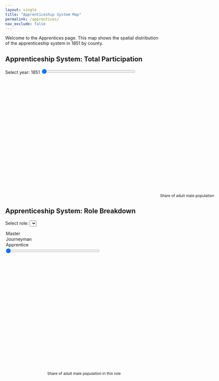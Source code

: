 ```yaml
---
layout: single
title: "Apprenticeship System Map"
permalink: /apprentices/
nav_exclude: false
---
```


Welcome to the Apprentices page. This map shows the spatial distribution of the apprenticeship system in 1851 by county.

<h2>Apprenticeship System: Total Participation</h2>

<!-- Slider for selecting year -->
<label for="year-slider">Select year: <span id="year-label">1851</span></label>
<input type="range" id="year-slider" min="1851" max="1911" step="10" value="1851" style="width: 300px;">

<div id="map-container">
  <svg width="960" height="600"></svg>
</div>

<div id="tooltip" style="position:absolute; background:white; border:1px solid #aaa; padding:5px; visibility:hidden;"></div>

<script src="https://d3js.org/d3.v7.min.js"></script>

<script>
const width = 960, height = 600;
const svg = d3.select("svg");
const tooltip = d3.select("#tooltip");

Promise.all([
  d3.json("/assets/maps/Counties1851.geojson"),
  d3.json("/assets/maps/share_total_by_county.json")
]).then(([geoData, yearData]) => {

  const projection = d3.geoMercator().fitSize([width, height], geoData);
  const path = d3.geoPath().projection(projection);

  const slider = d3.select("#year-slider");
  const yearLabel = d3.select("#year-label");

  function updateMap(year) {
    const values = yearData[year];
    const color = d3.scaleThreshold()
      .domain([1, 2, 3, 4]) // Bins: 0–1, 1–2, 2–3, 3–4, 4+
      .range(d3.schemePurples[5]);

    svg.selectAll("path")
      .data(geoData.features)
      .join("path")
      .attr("d", path)
      .attr("fill", d => {
        const name = d.properties.R_CTY;
        const v = values[name];
        return v != null ? color(v) : "#ccc";
      })
      .attr("stroke", "#fff")
      .attr("stroke-width", 0.5)
      .on("mouseover", function (event, d) {
        const name = d.properties.R_CTY;
        const value = values[name];
        tooltip.style("visibility", "visible")
          .text(`${name}: ${value != null ? value.toFixed(2) : "N/A"}`);
        d3.select(this).attr("stroke-width", 2);
      })
      .on("mousemove", function(event) {
        tooltip.style("top", (event.pageY + 10) + "px")
               .style("left", (event.pageX + 10) + "px");
      })
      .on("mouseout", function () {
        tooltip.style("visibility", "hidden");
        d3.select(this).attr("stroke-width", 0.5);
      });
  }

  updateMap("1851");

  slider.on("input", function() {
    const year = this.value;
    yearLabel.text(year);
    updateMap(year);
  });
});
</script>

<!-- 🧭 Legend container: neatly aligned under the map -->
<div id="legend" style="margin-top: 10px; width: 300px; margin-left: auto; margin-right: auto; transform: translateX(330px);">
  <svg width="300" height="40"></svg>
  <div style="font-size: 12px; text-align: center;">Share of adult male population</div>
</div>



<script>
const legendSvg = d3.select("#legend svg");
const legendWidth = +legendSvg.attr("width");
const legendHeight = +legendSvg.attr("height");

const bins = [0, 1, 2, 3, 4, 5];
const colors = d3.schemePurples[5];
const binWidth = legendWidth / colors.length;

colors.forEach((color, i) => {
  legendSvg.append("rect")
    .attr("x", i * binWidth)
    .attr("y", 10)
    .attr("width", binWidth)
    .attr("height", 10)
    .attr("fill", color);

  const label = i === colors.length - 1 ? "4+" : `${i}–${i+1}`;
  legendSvg.append("text")
    .attr("x", i * binWidth + binWidth / 2)
    .attr("y", 35)
    .attr("text-anchor", "middle")
    .attr("font-size", "10px")
    .text(label);
});
</script>



<h2>Apprenticeship System: Role Breakdown</h2>

<label for="role-select">Select role: </label>
<select id="role-select">
  <option value="master">Master</option>
  <option value="journeyman">Journeyman</option>
  <option value="apprentice">Apprentice</option>
</select>

<input type="range" id="role-slider" min="1851" max="1911" step="10" value="1851" style="width: 300px;">


<div id="role-map-container">
  <svg id="role-map" width="960" height="600"></svg>
</div>

<div id="role-tooltip" style="position:absolute; background:white; border:1px solid #aaa; padding:5px; visibility:hidden;"></div>

<script>
const roleSvg = d3.select("#role-map");
const roleTooltip = d3.select("#role-tooltip");
const roleSlider = d3.select("#role-slider");
const roleYearLabel = d3.select("#role-year-label");
const roleSelect = d3.select("#role-select");

// Define shared scale and colors
const roleThresholds = [0.2, 0.4, 0.6, 0.8, 1.0, 1.5, 2.0];
const roleColors = d3.schemeBlues[8];
const color = d3.scaleThreshold().domain(roleThresholds).range(roleColors);

// Load map and role data
Promise.all([
  d3.json("/assets/maps/Counties1851.geojson"),
  d3.json("/assets/maps/share_granrole_by_county.json")
]).then(([geoData, roleData]) => {
  const projection = d3.geoMercator().fitSize([960, 600], geoData);
  const path = d3.geoPath().projection(projection);

  function updateRoleMap(year, role) {
    const values = roleData[year][role];

    roleSvg.selectAll("path")
      .data(geoData.features)
      .join("path")
      .attr("d", path)
      .attr("fill", d => {
        const name = d.properties.R_CTY;
        const v = values[name];
        return v != null ? color(v) : "#ccc";
      })
      .attr("stroke", "#fff")
      .attr("stroke-width", 0.5)
      .on("mouseover", function(event, d) {
        const name = d.properties.R_CTY;
        const value = values[name];
        roleTooltip.style("visibility", "visible")
          .text(`${name}: ${value != null ? value.toFixed(2) : "N/A"}`);
        d3.select(this).attr("stroke-width", 2);
      })
      .on("mousemove", function(event) {
        roleTooltip.style("top", (event.pageY + 10) + "px")
                   .style("left", (event.pageX + 10) + "px");
      })
      .on("mouseout", function () {
        roleTooltip.style("visibility", "hidden");
        d3.select(this).attr("stroke-width", 0.5);
      });
  }

  // Initial map draw
  updateRoleMap("1851", "master");

  // Slider interaction
  roleSlider.on("input", function () {
    const year = this.value;
    roleYearLabel.text(year);
    updateRoleMap(year, roleSelect.node().value);
  });

  // Dropdown interaction
  roleSelect.on("change", function () {
    const year = roleSlider.node().value;
    updateRoleMap(year, this.value);
  });
});
</script>


<!-- 🧭 Legend for Role Breakdown Map -->
<div id="role-legend" style="margin-top: 10px; width: 480px; margin-left: auto; margin-right: auto;">
  <svg width="480" height="50"></svg>
  <div style="font-size: 12px; text-align: center;">Share of adult male population in this role</div>
</div>

<script>
const roleLegendSvg = d3.select("#role-legend svg");
const legendWidth = +roleLegendSvg.attr("width");
const roleColors = d3.schemeBlues[8];
const binCount = roleColors.length;
const binWidth = legendWidth / binCount;

// Draw colored boxes
roleColors.forEach((color, i) => {
  roleLegendSvg.append("rect")
    .attr("x", i * binWidth)
    .attr("y", 10)
    .attr("width", binWidth)
    .attr("height", 10)
    .attr("fill", color);
});

// Draw labels
const roleLabels = [
  "<0.2", "0.2–0.4", "0.4–0.6", "0.6–0.8",
  "0.8–1.0", "1.0–1.5", "1.5–2.0", "2.0+"
];

roleLabels.forEach((label, i) => {
  roleLegendSvg.append("text")
    .attr("x", i * binWidth + binWidth / 2)
    .attr("y", 35)
    .attr("text-anchor", "middle")
    .attr("font-size", "10px")
    .text(label);
});
</script>




